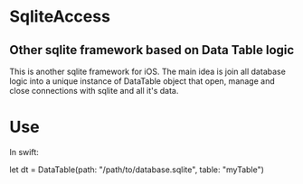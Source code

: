 # SqliteAccess
Other sqlite framework based on Data Table logic
-
This is another sqlite framework for iOS. The main idea is join all database logic into a unique instance of DataTable object that open, manage and close connections with sqlite and all it's data.

# Use
In swift: 

let dt = DataTable(path: "/path/to/database.sqlite", table: "myTable")
